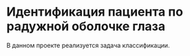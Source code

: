 # Идентификация пациента по радужной оболочке глаза
В данном проекте реализуется задача классификации.

